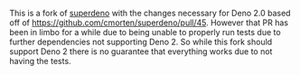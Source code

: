 This is a fork of [superdeno](https://github.com/cmorten/superdeno#api) with the changes necessary for Deno 2.0 based off of https://github.com/cmorten/superdeno/pull/45. However that PR has been in limbo for a while due to being unable to properly run tests due to further dependencies not supporting Deno 2. So while this fork should support Deno 2 there is no guarantee that everything works due to not having the tests.
